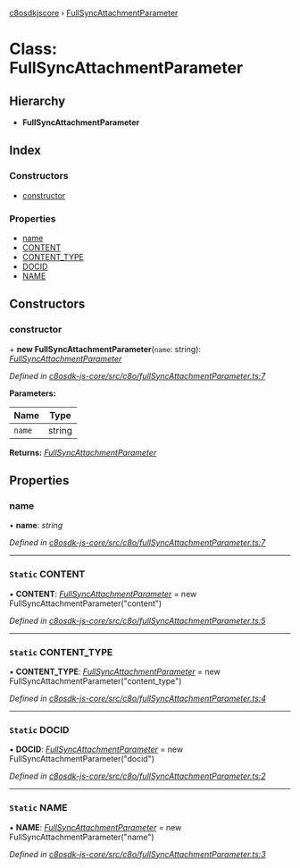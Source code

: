[c8osdkjscore](../README.md) › [FullSyncAttachmentParameter](fullsyncattachmentparameter.md)

# Class: FullSyncAttachmentParameter

## Hierarchy

* **FullSyncAttachmentParameter**

## Index

### Constructors

* [constructor](fullsyncattachmentparameter.md#constructor)

### Properties

* [name](fullsyncattachmentparameter.md#name)
* [CONTENT](fullsyncattachmentparameter.md#static-content)
* [CONTENT_TYPE](fullsyncattachmentparameter.md#static-content_type)
* [DOCID](fullsyncattachmentparameter.md#static-docid)
* [NAME](fullsyncattachmentparameter.md#static-name)

## Constructors

###  constructor

\+ **new FullSyncAttachmentParameter**(`name`: string): *[FullSyncAttachmentParameter](fullsyncattachmentparameter.md)*

*Defined in [c8osdk-js-core/src/c8o/fullSyncAttachmentParameter.ts:7](https://github.com/convertigo/c8osdk-angular/blob/759fcb2/src/c8o/fullSyncAttachmentParameter.ts#L7)*

**Parameters:**

Name | Type |
------ | ------ |
`name` | string |

**Returns:** *[FullSyncAttachmentParameter](fullsyncattachmentparameter.md)*

## Properties

###  name

• **name**: *string*

*Defined in [c8osdk-js-core/src/c8o/fullSyncAttachmentParameter.ts:7](https://github.com/convertigo/c8osdk-angular/blob/759fcb2/src/c8o/fullSyncAttachmentParameter.ts#L7)*

___

### `Static` CONTENT

▪ **CONTENT**: *[FullSyncAttachmentParameter](fullsyncattachmentparameter.md)* =  new FullSyncAttachmentParameter("content")

*Defined in [c8osdk-js-core/src/c8o/fullSyncAttachmentParameter.ts:5](https://github.com/convertigo/c8osdk-angular/blob/759fcb2/src/c8o/fullSyncAttachmentParameter.ts#L5)*

___

### `Static` CONTENT_TYPE

▪ **CONTENT_TYPE**: *[FullSyncAttachmentParameter](fullsyncattachmentparameter.md)* =  new FullSyncAttachmentParameter("content_type")

*Defined in [c8osdk-js-core/src/c8o/fullSyncAttachmentParameter.ts:4](https://github.com/convertigo/c8osdk-angular/blob/759fcb2/src/c8o/fullSyncAttachmentParameter.ts#L4)*

___

### `Static` DOCID

▪ **DOCID**: *[FullSyncAttachmentParameter](fullsyncattachmentparameter.md)* =  new FullSyncAttachmentParameter("docid")

*Defined in [c8osdk-js-core/src/c8o/fullSyncAttachmentParameter.ts:2](https://github.com/convertigo/c8osdk-angular/blob/759fcb2/src/c8o/fullSyncAttachmentParameter.ts#L2)*

___

### `Static` NAME

▪ **NAME**: *[FullSyncAttachmentParameter](fullsyncattachmentparameter.md)* =  new FullSyncAttachmentParameter("name")

*Defined in [c8osdk-js-core/src/c8o/fullSyncAttachmentParameter.ts:3](https://github.com/convertigo/c8osdk-angular/blob/759fcb2/src/c8o/fullSyncAttachmentParameter.ts#L3)*
